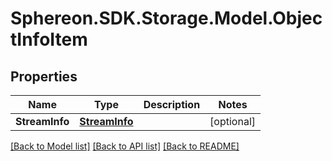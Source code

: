 # Sphereon.SDK.Storage.Model.ObjectInfoItem
## Properties

Name | Type | Description | Notes
------------ | ------------- | ------------- | -------------
**StreamInfo** | [**StreamInfo**](StreamInfo.md) |  | [optional] 

[[Back to Model list]](../README.md#documentation-for-models) [[Back to API list]](../README.md#documentation-for-api-endpoints) [[Back to README]](../README.md)

